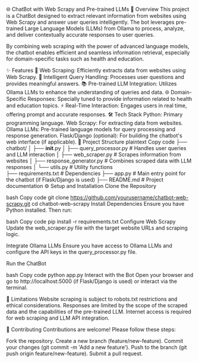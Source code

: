 🌐 ChatBot with Web Scrapy and Pre-trained LLMs
🚀 Overview
This project is a ChatBot designed to extract relevant information from websites using Web Scrapy and answer user queries intelligently. The bot leverages pre-trained Large Language Models (LLMs) from Ollama to process, analyze, and deliver contextually accurate responses to user queries.

By combining web scraping with the power of advanced language models, the chatbot enables efficient and seamless information retrieval, especially for domain-specific tasks such as health and education.

✨ Features
🔎 Web Scraping: Efficiently extracts data from websites using Web Scrapy.
🤖 Intelligent Query Handling: Processes user questions and provides meaningful answers.
📚 Pre-trained LLM Integration: Utilizes Ollama LLMs to enhance the understanding of queries and data.
🌐 Domain-Specific Responses: Specially tuned to provide information related to health and education topics.
⚡ Real-Time Interaction: Engages users in real time, offering prompt and accurate responses.
🛠️ Tech Stack
Python: Primary programming language.
Web Scrapy: For extracting data from websites.
Ollama LLMs: Pre-trained language models for query processing and response generation.
Flask/Django (optional): For building the chatbot's web interface (if applicable).
📂 Project Structure
plaintext
Copy code
├── chatbot/
│   ├── __init__.py
│   ├── query_processor.py      # Handles user queries and LLM interaction
│   ├── web_scraper.py          # Scrapes information from websites
│   ├── response_generator.py   # Combines scraped data with LLM responses
│   └── utils.py                # Utility functions  
├── requirements.txt            # Dependencies
├── app.py                      # Main entry point for the chatbot (if Flask/Django is used)
├── README.md                   # Project documentation
⚙️ Setup and Installation
Clone the Repository

bash
Copy code
git clone https://github.com/yourusername/chatbot-web-scrapy.git
cd chatbot-web-scrapy
Install Dependencies
Ensure you have Python installed. Then run:

bash
Copy code
pip install -r requirements.txt
Configure Web Scrapy
Update the web_scraper.py file with the target website URLs and scraping logic.

Integrate Ollama LLMs
Ensure you have access to Ollama LLMs and configure the API keys in the query_processor.py file.

Run the ChatBot

bash
Copy code
python app.py
Interact with the Bot
Open your browser and go to http://localhost:5000 (if Flask/Django is used) or interact via the terminal.

🚨 Limitations
Website scraping is subject to robots.txt restrictions and ethical considerations.
Responses are limited by the scope of the scraped data and the capabilities of the pre-trained LLM.
Internet access is required for web scraping and LLM API integration.

🤝 Contributing
Contributions are welcome! Please follow these steps:

Fork the repository.
Create a new branch (feature/new-feature).
Commit your changes (git commit -m 'Add a new feature').
Push to the branch (git push origin feature/new-feature).
Submit a pull request.
